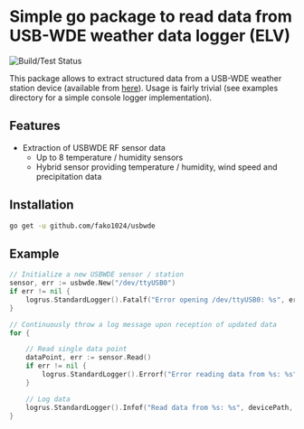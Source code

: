 # Simple go package to read data from USB-WDE weather data logger (ELV)

![Build/Test Status](https://github.com/fako1024/usbwde/workflows/Go/badge.svg)

This package allows to extract structured data from a USB-WDE weather station device (available from [here](https://www.elv.de/usb-wetterdaten-empfaenger-usb-wde1-komplettbausatz-1.html)). Usage is fairly trivial (see examples directory for a simple console logger implementation).

## Features
- Extraction of USBWDE RF sensor data
	- Up to 8 temperature / humidity sensors
	- Hybrid sensor providing temperature / humidity, wind speed and precipitation data

## Installation
```bash
go get -u github.com/fako1024/usbwde
```

## Example
```go
// Initialize a new USBWDE sensor / station
sensor, err := usbwde.New("/dev/ttyUSB0")
if err != nil {
    logrus.StandardLogger().Fatalf("Error opening /dev/ttyUSB0: %s", err)
}

// Continuously throw a log message upon reception of updated data
for {

    // Read single data point
    dataPoint, err := sensor.Read()
    if err != nil {
        logrus.StandardLogger().Errorf("Error reading data from %s: %s", devicePath, err)
    }

    // Log data
    logrus.StandardLogger().Infof("Read data from %s: %s", devicePath, dataPoint)
}
```
